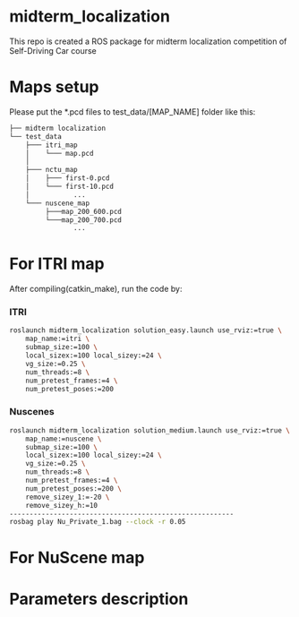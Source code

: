 # midterm_localization
This repo is created a ROS package for midterm localization competition of Self-Driving Car course 

# Maps setup
Please put the \*.pcd files to test_data/[MAP_NAME] folder like this:
```bash
├── midterm localization
└── test_data
    ├─── itri_map
    │    └─── map.pcd
    │
    ├─── nctu_map
    │    ├─── first-0.pcd
    │    └─── first-10.pcd
    │           ...
    └─── nuscene_map
         ├───map_200_600.pcd
         └───map_200_700.pcd
                ...
```

# For ITRI map
After compiling(catkin_make), run the code by:  
### ITRI
```bash
roslaunch midterm_localization solution_easy.launch use_rviz:=true \
    map_name:=itri \
    submap_size:=100 \
    local_sizex:=100 local_sizey:=24 \
    vg_size:=0.25 \
    num_threads:=8 \
    num_pretest_frames:=4 \
    num_pretest_poses:=200
```
### Nuscenes
```bash
roslaunch midterm_localization solution_medium.launch use_rviz:=true \
    map_name:=nuscene \
    submap_size:=100 \
    local_sizex:=100 local_sizey:=24 \
    vg_size:=0.25 \
    num_threads:=8 \
    num_pretest_frames:=4 \
    num_pretest_poses:=200 \
    remove_sizey_1:=-20 \
    remove_sizey_h:=10
--------------------------------------------------------
rosbag play Nu_Private_1.bag --clock -r 0.05
```


# For NuScene map


# Parameters description